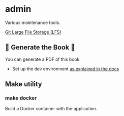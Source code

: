 # admin

Various maintenance tools.

[Git Large File Storage (LFS)](https://git-lfs.com/)

## :blue_book: Generate the Book :orange_book:

You can generate a PDF of this book.

- Set up the dev environment [as explained in the docs](docs/nix.md)

## Make utility

### make docker

Build a Docker container with the application.
